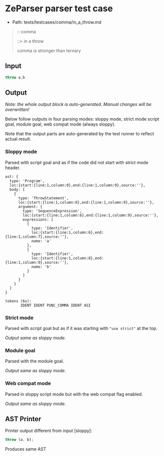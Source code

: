 # ZeParser parser test case

- Path: tests/testcases/comma/in_a_throw.md

> :: comma
>
> ::> in a throw
>
> comma is stronger than ternary

## Input

`````js
throw a,b
`````

## Output

_Note: the whole output block is auto-generated. Manual changes will be overwritten!_

Below follow outputs in four parsing modes: sloppy mode, strict mode script goal, module goal, web compat mode (always sloppy).

Note that the output parts are auto-generated by the test runner to reflect actual result.

### Sloppy mode

Parsed with script goal and as if the code did not start with strict mode header.

`````
ast: {
  type: 'Program',
  loc:{start:{line:1,column:0},end:{line:1,column:9},source:''},
  body: [
    {
      type: 'ThrowStatement',
      loc:{start:{line:1,column:0},end:{line:1,column:9},source:''},
      argument: {
        type: 'SequenceExpression',
        loc:{start:{line:1,column:6},end:{line:1,column:9},source:''},
        expressions: [
          {
            type: 'Identifier',
            loc:{start:{line:1,column:6},end:{line:1,column:7},source:''},
            name: 'a'
          },
          {
            type: 'Identifier',
            loc:{start:{line:1,column:8},end:{line:1,column:9},source:''},
            name: 'b'
          }
        ]
      }
    }
  ]
}

tokens (6x):
       IDENT IDENT PUNC_COMMA IDENT ASI
`````

### Strict mode

Parsed with script goal but as if it was starting with `"use strict"` at the top.

_Output same as sloppy mode._

### Module goal

Parsed with the module goal.

_Output same as sloppy mode._

### Web compat mode

Parsed in sloppy script mode but with the web compat flag enabled.

_Output same as sloppy mode._

## AST Printer

Printer output different from input [sloppy]:

````js
throw (a, b);
````

Produces same AST
